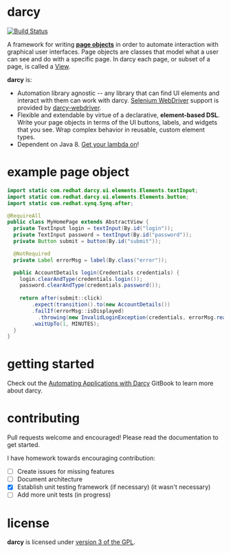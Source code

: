 **darcy**
=========
[![Build Status](https://drone.io/github.com/darcy-framework/darcy/status.png)](https://drone.io/github.com/darcy-framework/darcy/latest)

A framework for writing [**page objects**][6] in order to automate interaction with graphical user interfaces. Page objects are classes that model what a user can see and do with a specific page. In darcy each page, or subset of a page, is called a [View](https://github.com/darcy-framework/darcy/blob/master/src/main/java/com/redhat/darcy/ui/View.java).

**darcy** is:

* Automation library agnostic -- any library that can find UI elements and interact with them can work with darcy. [Selenium WebDriver](https://code.google.com/p/selenium/) support is provided by [darcy-webdriver][3].
* Flexible and extendable by virtue of a declarative, **element-based DSL**. Write your page objects in terms of the UI buttons, labels, and widgets that you see. Wrap complex behavior in reusable, custom element types.
* Dependent on Java 8. [Get your lambda on](http://docs.oracle.com/javase/tutorial/java/javaOO/lambdaexpressions.html)!

example page object
===================
```java
import static com.redhat.darcy.ui.elements.Elements.textInput;
import static com.redhat.darcy.ui.elements.Elements.button;
import static com.redhat.synq.Synq.after;

@RequireAll
public class MyHomePage extends AbstractView {
  private TextInput login = textInput(By.id("login"));
  private TextInput password = textInput(By.id("password"));
  private Button submit = button(By.id("submit"));

  @NotRequired
  private Label errorMsg = label(By.class("error"));

  public AccountDetails login(Credentials credentials) {
    login.clearAndType(credentials.login());
    password.clearAndType(credentials.password());
    
    return after(submit::click)
        .expect(transition().to(new AccountDetails())
        .failIf(errorMsg::isDisplayed)
          .throwing(new InvalidLoginException(credentials, errorMsg.readText()))
        .waitUpTo(1, MINUTES);
  }
}
```

getting started
===============

Check out the [Automating Applications with Darcy][5] GitBook to learn more about darcy.


contributing
============

Pull requests welcome and encouraged! Please read the documentation to get started.

I have homework towards encouraging contribution:
- [ ] Create issues for missing features
- [ ] Document architecture
- [x] Establish unit testing framework (if necessary) (it wasn't necessary)
- [ ] Add more unit tests (in progress)

license
=======

**darcy** is licensed under [version 3 of the GPL][2].


  [1]: https://github.com/darcy-framework/synq
  [2]: https://www.gnu.org/copyleft/gpl.html
  [3]: https://github.com/darcy-framework/darcy-webdriver
  [4]: https://github.com/darcy-framework/darcy-web
  [5]: https://www.gitbook.io/book/alechenninger/automating-applications-with-darcy
  [6]: http://martinfowler.com/bliki/PageObject.html
